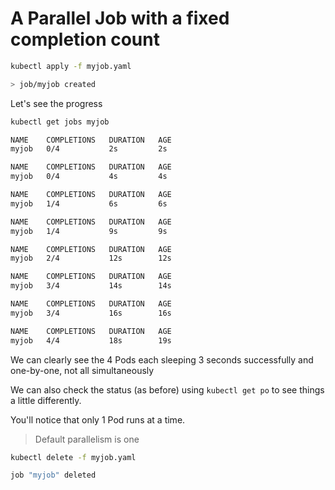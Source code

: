 # A Parallel Job with a fixed completion count

```bash
kubectl apply -f myjob.yaml

> job/myjob created
```

Let's see the progress

```bash
kubectl get jobs myjob

NAME    COMPLETIONS   DURATION   AGE
myjob   0/4           2s         2s

NAME    COMPLETIONS   DURATION   AGE
myjob   0/4           4s         4s

NAME    COMPLETIONS   DURATION   AGE
myjob   1/4           6s         6s

NAME    COMPLETIONS   DURATION   AGE
myjob   1/4           9s         9s

NAME    COMPLETIONS   DURATION   AGE
myjob   2/4           12s        12s

NAME    COMPLETIONS   DURATION   AGE
myjob   3/4           14s        14s

NAME    COMPLETIONS   DURATION   AGE
myjob   3/4           16s        16s

NAME    COMPLETIONS   DURATION   AGE
myjob   4/4           18s        19s
```

We can clearly see the 4 Pods each sleeping 3 seconds successfully and one-by-one,
not all simultaneously

We can also check the status (as before) using `kubectl get po` to see things
a little differently.

You'll notice that only 1 Pod runs at a time.

> Default parallelism is one

```bash
kubectl delete -f myjob.yaml

job "myjob" deleted
```
